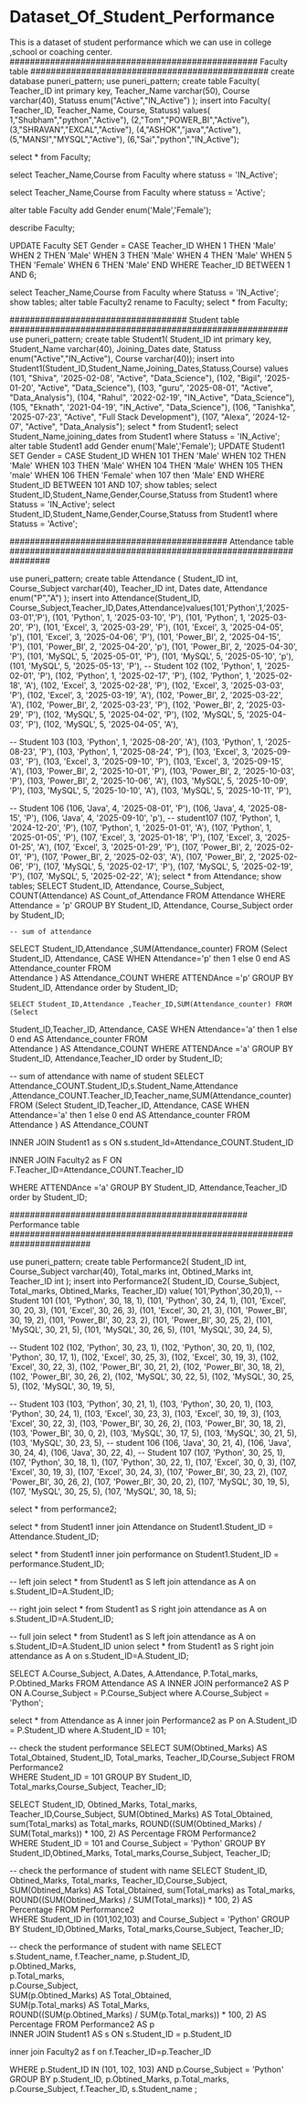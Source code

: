 # Dataset_Of_Student_Performance
This is a dataset of student performance which we can use in college ,school  or coaching center.
################################################# Faculty table ###############################################
create database puneri_pattern;
use puneri_pattern;
create table Faculty(
Teacher_ID int primary key, 
Teacher_Name varchar(50),
Course varchar(40),
Statuss enum("Active","IN_Active")
);
insert into Faculty(
Teacher_ID,
Teacher_Name,
Course,
Statuss)
values(
1,"Shubham","python","Active"),
(2,"Tom","POWER_BI","Active"),
(3,"SHRAVAN","EXCAL","Active"),
(4,"ASHOK","java","Active"),
(5,"MANSI","MYSQL","Active"),
(6,"Sai","python","IN_Active");

select * from Faculty;

select Teacher_Name,Course from Faculty where statuss = 'IN_Active';

select Teacher_Name,Course from Faculty where statuss = 'Active';

alter table Faculty add Gender enum('Male','Female');

describe Faculty;

UPDATE Faculty
SET Gender = CASE Teacher_ID
    WHEN 1 THEN 'Male'
    WHEN 2 THEN 'Male'
    WHEN 3 THEN 'Male'
    WHEN 4 THEN 'Male'
    WHEN 5 THEN 'Female'
    WHEN 6 THEN 'Male'
END
WHERE Teacher_ID BETWEEN 1 AND 6;

select Teacher_Name,Course from Faculty where Statuss = 'IN_Active';
show tables;
alter table Faculty2 rename to Faculty;
select * from Faculty; 

################################### Student table #######################################################
use puneri_pattern;
create table Student1(
Student_ID int primary key,
Student_Name varchar(40),
Joining_Dates date,
Statuss enum("Active","IN_Active"),
Course varchar(40));
insert into Student1(Student_ID,Student_Name,Joining_Dates,Statuss,Course) values  (101, "Shiva", '2025-02-08', "Active", "Data_Science"),
  (102, "Bigil", '2025-01-20', "Active", "Data_Science"),
  (103, "guru", '2025-08-01', "Active", "Data_Analysis"),
  (104, "Rahul", '2022-02-19', "IN_Active", "Data_Science"),
  (105, "Eknath", '2021-04-19', "IN_Active", "Data_Science"),
  (106, "Tanishka", '2025-07-23', "Active", "Full Stack Development"),
  (107, "Alexa", '2024-12-07', "Active", "Data_Analysis");
select * from Student1;
select Student_Name,joining_dates from Student1 where Statuss = 'IN_Active';
alter table Student1 add Gender enum('Male','Female');
UPDATE Student1
SET Gender = CASE Student_ID
    WHEN 101 THEN 'Male'
    WHEN 102 THEN 'Male'
    WHEN 103 THEN 'Male'
    WHEN 104 THEN 'Male'
    WHEN 105 THEN 'male'
    WHEN 106 THEN 'Female'
    when 107 then 'Male'
END
WHERE Student_ID BETWEEN 101 AND 107;
show tables;
select Student_ID,Student_Name,Gender,Course,Statuss from Student1 where Statuss = 'IN_Active';
select Student_ID,Student_Name,Gender,Course,Statuss from Student1 where Statuss = 'Active';

########################################### Attendance table ################################################################

use puneri_pattern;
create table Attendance (
	Student_ID int,
    Course_Subject varchar(40),
    Teacher_ID int,
    Dates date,
    Attendance enum("P","A")
    );
insert into Attendance(Student_ID, Course_Subject,Teacher_ID,Dates,Attendance)values(101,'Python',1,'2025-03-01','P'),
(101, 'Python', 1, '2025-03-10', 'P'),
(101, 'Python', 1, '2025-03-20', 'P'),
(101, 'Excel', 3, '2025-03-29', 'P'),
(101, 'Excel', 3, '2025-04-05', 'p'),
(101, 'Excel', 3, '2025-04-06', 'P'),
(101, 'Power_BI', 2, '2025-04-15', 'P'),
(101, 'Power_BI', 2, '2025-04-20', 'p'),
(101, 'Power_BI', 2, '2025-04-30', 'P'),
(101, 'MySQL', 5, '2025-05-01', 'P'),
(101, 'MySQL', 5, '2025-05-10', 'p'),
(101, 'MySQL', 5, '2025-05-13', 'P'),
-- Student 102
(102, 'Python', 1, '2025-02-01', 'P'),
(102, 'Python', 1, '2025-02-17', 'P'),
(102, 'Python', 1, '2025-02-18', 'A'),
(102, 'Excel', 3, '2025-02-28', 'P'),
(102, 'Excel', 3, '2025-03-03', 'P'),
(102, 'Excel', 3, '2025-03-19', 'A'),
(102, 'Power_BI', 2, '2025-03-22', 'A'),
(102, 'Power_BI', 2, '2025-03-23', 'P'),
(102, 'Power_BI', 2, '2025-03-29', 'P'),
(102, 'MySQL', 5, '2025-04-02', 'P'),
(102, 'MySQL', 5, '2025-04-03', 'P'),
(102, 'MySQL', 5, '2025-04-05', 'A'),

-- Student 103
(103, 'Python', 1, '2025-08-20', 'A'),
(103, 'Python', 1, '2025-08-23', 'P'),
(103, 'Python', 1, '2025-08-24', 'P'),
(103, 'Excel', 3, '2025-09-03', 'P'),
(103, 'Excel', 3, '2025-09-10', 'P'),
(103, 'Excel', 3, '2025-09-15', 'A'),
(103, 'Power_BI', 2, '2025-10-01', 'P'),
(103, 'Power_BI', 2, '2025-10-03', 'P'),
(103, 'Power_BI', 2, '2025-10-06', 'A'),
(103, 'MySQL', 5, '2025-10-09', 'P'),
(103, 'MySQL', 5, '2025-10-10', 'A'),
(103, 'MySQL', 5, '2025-10-11', 'P'),

-- Student 106
(106, 'Java', 4, '2025-08-01', 'P'),
(106, 'Java', 4, '2025-08-15', 'P'),
(106, 'Java', 4, '2025-09-10', 'p'),
-- student107
(107, 'Python', 1, '2024-12-20', 'P'),
(107, 'Python', 1, '2025-01-01', 'A'),
(107, 'Python', 1, '2025-01-05', 'P'),
(107, 'Excel', 3, '2025-01-18', 'P'),
(107, 'Excel', 3, '2025-01-25', 'A'),
(107, 'Excel', 3, '2025-01-29', 'P'),
(107, 'Power_BI', 2, '2025-02-01', 'P'),
(107, 'Power_BI', 2, '2025-02-03', 'A'),
(107, 'Power_BI', 2, '2025-02-06', 'P'),
(107, 'MySQL', 5, '2025-02-17', 'P'),
(107, 'MySQL', 5, '2025-02-19', 'P'),
(107, 'MySQL', 5, '2025-02-22', 'A');
select * from Attendance;
show tables;
SELECT 
    Student_ID,
    Attendance,
    Course_Subject,
    COUNT(Attendance) AS Count_of_Attendance
FROM 
    Attendance
WHERE 
    Attendance = 'p' 
GROUP BY 
    Student_ID, Attendance, Course_Subject
    order by Student_ID;
    
    -- sum of attendance
SELECT Student_ID,Attendance ,SUM(Attendance_counter) FROM   (Select 
  Student_ID,
    Attendance,
    CASE WHEN Attendance='p' then 1 else 0 end AS Attendance_counter
FROM  
    Attendance
) AS Attendance_COUNT 
WHERE ATTENDAnce ='p'
GROUP BY 
    Student_ID, Attendance
    order by Student_ID;
    
    SELECT Student_ID,Attendance ,Teacher_ID,SUM(Attendance_counter) FROM   (Select 
  Student_ID,Teacher_ID,
    Attendance,
    CASE WHEN Attendance='a' then 1 else 0 end AS Attendance_counter
FROM  
    Attendance
) AS Attendance_COUNT 
WHERE ATTENDAnce ='a'
GROUP BY 
    Student_ID, Attendance,Teacher_ID
    order by Student_ID;
    

-- sum of attendance with name of student
SELECT Attendance_COUNT.Student_ID,s.Student_Name,Attendance ,Attendance_COUNT.Teacher_ID,Teacher_name,SUM(Attendance_counter) FROM   (Select 
  Student_ID,Teacher_ID,
    Attendance,
    CASE WHEN Attendance='a' then 1 else 0 end AS Attendance_counter
FROM  
    Attendance
) AS Attendance_COUNT  

INNER JOIN Student1 as s
 ON 
 s.student_Id=Attendance_COUNT.Student_ID
 
 INNER JOIN Faculty2 as F
 ON F.Teacher_ID=Attendance_COUNT.Teacher_ID

WHERE ATTENDAnce ='a'
GROUP BY 
    Student_ID, Attendance,Teacher_ID
    order by Student_ID;


############################################### Performance table ########################################################################

use puneri_pattern;
create table Performance2(
Student_ID int,
Course_Subject varchar(40),
Total_marks int,
Obtined_Marks int,
Teacher_ID int
);
insert into Performance2(
Student_ID,
Course_Subject,
Total_marks,
Obtined_Marks,
Teacher_ID)
value(
101,'Python',30,20,1),
-- Student 101
(101, 'Python', 30, 18, 1),
(101, 'Python', 30, 24, 1),
(101, 'Excel', 30, 20, 3),
(101, 'Excel', 30, 26, 3),
(101, 'Excel', 30, 21, 3),
(101, 'Power_BI', 30, 19, 2),
(101, 'Power_BI', 30, 23, 2),
(101, 'Power_BI', 30, 25, 2),
(101, 'MySQL', 30, 21, 5),
(101, 'MySQL', 30, 26, 5),
(101, 'MySQL', 30, 24, 5),

-- Student 102
(102, 'Python', 30, 23, 1),
(102, 'Python', 30, 20, 1),
(102, 'Python', 30, 17, 1),
(102, 'Excel', 30, 25, 3),
(102, 'Excel', 30, 19, 3),
(102, 'Excel', 30, 22, 3),
(102, 'Power_BI', 30, 21, 2),
(102, 'Power_BI', 30, 18, 2),
(102, 'Power_BI', 30, 26, 2),
(102, 'MySQL', 30, 22, 5),
(102, 'MySQL', 30, 25, 5),
(102, 'MySQL', 30, 19, 5),

-- Student 103
(103, 'Python', 30, 21, 1),
(103, 'Python', 30, 20, 1),
(103, 'Python', 30, 24, 1),
(103, 'Excel', 30, 23, 3),
(103, 'Excel', 30, 19, 3),
(103, 'Excel', 30, 22, 3),
(103, 'Power_BI', 30, 26, 2),
(103, 'Power_BI', 30, 18, 2),
(103, 'Power_BI', 30, 0, 2),
(103, 'MySQL', 30, 17, 5),
(103, 'MySQL', 30, 21, 5),
(103, 'MySQL', 30, 23, 5),
-- student 106
(106, 'Java', 30, 21, 4),
(106, 'Java', 30, 24, 4),
(106, 'Java', 30, 22, 4),
-- Student 107
(107, 'Python', 30, 25, 1),
(107, 'Python', 30, 18, 1),
(107, 'Python', 30, 22, 1),
(107, 'Excel', 30, 0, 3),
(107, 'Excel', 30, 19, 3),
(107, 'Excel', 30, 24, 3),
(107, 'Power_BI', 30, 23, 2),
(107, 'Power_BI', 30, 26, 2),
(107, 'Power_BI', 30, 20, 2),
(107, 'MySQL', 30, 19, 5),
(107, 'MySQL', 30, 25, 5),
(107, 'MySQL', 30, 18, 5);

select * from performance2;

select * from Student1 inner join Attendance on Student1.Student_ID = Attendance.Student_ID;

select * from Student1 inner join performance on Student1.Student_ID = performance.Student_ID;

-- left join
select * from
Student1 as S
left join
attendance as A
on s.Student_ID=A.Student_ID;

-- right join
select * from
Student1 as S
right join
attendance as A
on s.Student_ID=A.Student_ID;

-- full join
select * from
Student1 as S
left join
attendance as A
on s.Student_ID=A.Student_ID
union
select * from
Student1 as S
right join
attendance as A
on s.Student_ID=A.Student_ID;

SELECT A.Course_Subject, A.Dates, A.Attendance, P.Total_marks, P.Obtined_Marks 
FROM Attendance AS A 
INNER JOIN performance2 AS P 
ON A.Course_Subject = P.Course_Subject where A.Course_Subject = 'Python'; 

select * from Attendance as A
inner join
Performance2 as P 
on A.Student_ID = P.Student_ID where A.Student_ID  = 101;

-- check the student performance
SELECT 
  SUM(Obtined_Marks) AS Total_Obtained,
  Student_ID,
  Total_marks,
  Teacher_ID,Course_Subject
FROM Performance2  
WHERE Student_ID = 101
GROUP BY Student_ID, Total_marks,Course_Subject, Teacher_ID;


SELECT 
  Student_ID,
  Obtined_Marks,
  Total_marks,
  Teacher_ID,Course_Subject,
  SUM(Obtined_Marks) AS Total_Obtained,
  sum(Total_marks) as Total_marks,
  ROUND((SUM(Obtined_Marks) / SUM(Total_marks)) * 100, 2) AS Percentage
FROM Performance2  
WHERE Student_ID = 101 and Course_Subject = 'Python'
GROUP BY Student_ID,Obtined_Marks, Total_marks,Course_Subject, Teacher_ID;

-- check the performance of student with name 
SELECT 
  Student_ID,
  Obtined_Marks,
  Total_marks,
  Teacher_ID,Course_Subject,
  SUM(Obtined_Marks) AS Total_Obtained,
  sum(Total_marks) as Total_marks,
  ROUND((SUM(Obtined_Marks) / SUM(Total_marks)) * 100, 2) AS Percentage
FROM Performance2  
WHERE Student_ID in (101,102,103) and Course_Subject = 'Python'
GROUP BY Student_ID,Obtined_Marks, Total_marks,Course_Subject, Teacher_ID;

-- check the performance of student with name 
SELECT    
    s.Student_name,
    f.Teacher_name,
    p.Student_ID,   
    p.Obtined_Marks,   
    p.Total_marks,  
    p.Course_Subject,   
    SUM(p.Obtined_Marks) AS Total_Obtained,   
    SUM(p.Total_marks) AS Total_Marks,   
    ROUND((SUM(p.Obtined_Marks) / SUM(p.Total_marks)) * 100, 2) AS Percentage 
FROM 
    Performance2 AS p  
INNER JOIN 
    Student1 AS s ON s.Student_ID = p.Student_ID 
    
inner join 
Faculty2 as f 
on f.Teacher_ID=p.Teacher_ID

WHERE 
    p.Student_ID IN (101, 102, 103) 
    AND p.Course_Subject = 'Python' 
GROUP BY 
    p.Student_ID, p.Obtined_Marks, p.Total_marks, p.Course_Subject, f.Teacher_ID, s.Student_name ;
